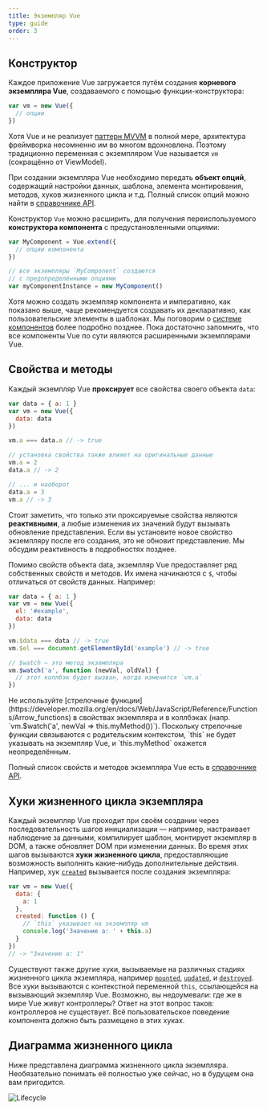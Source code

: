 ```yaml
---
title: Экземпляр Vue
type: guide
order: 3
---
```


## Конструктор

Каждое приложение Vue загружается путём создания **корневого экземпляра Vue**, создаваемого с помощью функции-конструктора:

``` js
var vm = new Vue({
  // опции
})
```

Хотя Vue и не реализует [паттерн MVVM](https://en.wikipedia.org/wiki/Model_View_ViewModel) в полной мере, архитектура фреймворка несомненно им во многом вдохновлена. Поэтому традиционно переменная с экземпляром Vue называется `vm` (сокращённо от ViewModel).

При создании экземпляра Vue необходимо передать **объект опций**, содержащий настройки данных, шаблона, элемента монтирования, методов, хуков жизненного цикла и т.д. Полный список опций можно найти в [справочнике API](../api/#Опции-—-данные).

Конструктор `Vue` можно расширить, для получения переиспользуемого **конструктора компонента** с предустановленными опциями:

``` js
var MyComponent = Vue.extend({
  // опции компонента
})

// все экземпляры `MyComponent` создаются
// с предопределёнными опциями
var myComponentInstance = new MyComponent()
```

Хотя можно создать экземпляр компонента и императивно, как показано выше, чаще рекомендуется создавать их декларативно, как пользовательские элементы в шаблонах. Мы поговорим о [системе компонентов](components.html) более подробно позднее. Пока достаточно запомнить, что все компоненты Vue по сути являются расширенными экземплярами Vue.

## Свойства и методы

Каждый экземпляр Vue **проксирует** все свойства своего объекта `data`:

``` js
var data = { a: 1 }
var vm = new Vue({
  data: data
})

vm.a === data.a // -> true

// установка свойства также влияет на оригинальные данные
vm.a = 2
data.a // -> 2

// ... и наоборот
data.a = 3
vm.a // -> 3
```

Стоит заметить, что только эти проксируемые свойства являются **реактивными**, а любые изменения их значений будут вызывать обновление представления. Если вы установите новое свойство экземпляру после его создания, это не обновит представление. Мы обсудим реактивность в подробностях позднее.

Помимо свойств объекта data, экземпляр Vue предоставляет ряд собственных свойств и методов. Их имена начинаются с `$`, чтобы отличаться от свойств данных. Например:

``` js
var data = { a: 1 }
var vm = new Vue({
  el: '#example',
  data: data
})

vm.$data === data // -> true
vm.$el === document.getElementById('example') // -> true

// $watch — это метод экземпляра
vm.$watch('a', function (newVal, oldVal) {
  // этот коллбэк будет вызван, когда изменится `vm.a`
})
```

<p class="tip">Не используйте [стрелочные функции](https://developer.mozilla.org/en/docs/Web/JavaScript/Reference/Functions/Arrow_functions) в свойствах экземпляра и в коллбэках (напр. `vm.$watch('a', newVal => this.myMethod())`). Поскольку стрелочные функции связываются с родительским контекстом, `this` не будет указывать на экземпляр Vue, и `this.myMethod` окажется неопределённым.</p>

Полный список свойств и методов экземпляра Vue есть в [справочнике API](../api/#Свойства-экземпляра).

## Хуки жизненного цикла экземпляра

Каждый экземпляр Vue проходит при своём создании через последовательность шагов инициализации — например, настраивает наблюдение за данными, компилирует шаблон, монтирует экземпляр в DOM, а также обновляет DOM при изменении данных. Во время этих шагов вызываются **хуки жизненного цикла**, предоставляющие возможность выполнять какие-нибудь дополнительные действия. Например, хук [`created`](../api/#created) вызывается после создания экземпляра:

``` js
var vm = new Vue({
  data: {
    a: 1
  },
  created: function () {
    // `this` указывает на экземпляр vm
    console.log('Значение a: ' + this.a)
  }
})
// -> "Значение a: 1"
```

Существуют также другие хуки, вызываемые на различных стадиях жизненного цикла экземпляра, например [`mounted`](../api/#mounted), [`updated`](../api/#updated), и [`destroyed`](../api/#destroyed). Все хуки вызываются с контекстной переменной `this`, ссылающейся на вызывающий экземпляр Vue. Возможно, вы недоумевали: где же в мире Vue живут контроллеры? Ответ на этот вопрос таков: контроллеров не существует. Всё пользовательское поведение компонента должно быть размещено в этих хуках.

## Диаграмма жизненного цикла

Ниже представлена диаграмма жизненного цикла экземпляра. Необязательно понимать её полностью уже сейчас, но в будущем она вам пригодится.

![Lifecycle](/images/lifecycle.png)
